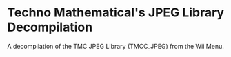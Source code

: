 Techno Mathematical's JPEG Library Decompilation
================================================
A decompilation of the TMC JPEG Library (TMCC_JPEG) from the Wii Menu.


